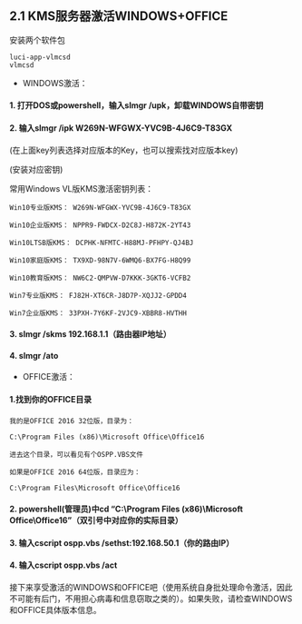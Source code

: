 ## 2.1 KMS服务器激活WINDOWS+OFFICE
   
   安装两个软件包
   
    luci-app-vlmcsd
    vlmcsd
    
- WINDOWS激活：

#### 1. 打开DOS或powershell，输入slmgr /upk，卸载WINDOWS自带密钥

#### 2. 输入slmgr /ipk W269N-WFGWX-YVC9B-4J6C9-T83GX


  (在上面key列表选择对应版本的Key，也可以搜索找对应版本key)

  (安装对应密钥)

  常用Windows VL版KMS激活密钥列表：

    Win10专业版KMS： W269N-WFGWX-YVC9B-4J6C9-T83GX

    Win10企业版KMS： NPPR9-FWDCX-D2C8J-H872K-2YT43

    Win10LTSB版KMS： DCPHK-NFMTC-H88MJ-PFHPY-QJ4BJ

    Win10家庭版KMS： TX9XD-98N7V-6WMQ6-BX7FG-H8Q99

    Win10教育版KMS： NW6C2-QMPVW-D7KKK-3GKT6-VCFB2

    Win7专业版KMS： FJ82H-XT6CR-J8D7P-XQJJ2-GPDD4

    Win7企业版KMS： 33PXH-7Y6KF-2VJC9-XBBR8-HVTHH
    
#### 3. slmgr /skms 192.168.1.1（路由器IP地址）

#### 4. slmgr /ato

- OFFICE激活：

#### 1.找到你的OFFICE目录

	我的是OFFICE 2016 32位版，目录为：

	C:\Program Files (x86)\Microsoft Office\Office16

	进去这个目录，可以看见有个OSPP.VBS文件

	如果是OFFICE 2016 64位版，目录应为：

	C:\Program Files\Microsoft Office\Office16

#### 2. powershell(管理员)中cd “C:\Program Files (x86)\Microsoft Office\Office16”（双引号中对应你的实际目录）

#### 3. 输入cscript ospp.vbs /sethst:192.168.50.1（你的路由IP）

#### 4. 输入cscript ospp.vbs /act

接下来享受激活的WINDOWS和OFFICE吧（使用系统自身批处理命令激活，因此不可能有后门，不用担心病毒和信息窃取之类的）。如果失败，请检查WINDOWS和OFFICE具体版本信息。
